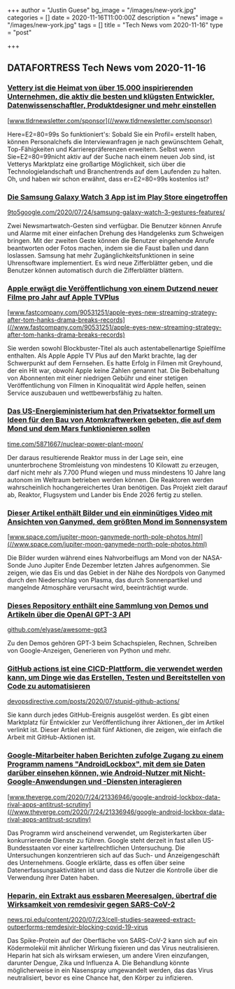 +++
author = "Justin Guese"
bg_image = "/images/new-york.jpg"
categories = []
date = 2020-11-16T11:00:00Z
description = "news"
image = "/images/new-york.jpg"
tags = []
title = "Tech News vom 2020-11-16"
type = "post"

+++

        
## DATAFORTRESS Tech News vom 2020-11-16



### [Vettery ist die Heimat von über 15.000 inspirierenden Unternehmen, die aktiv die besten und klügsten Entwickler, Datenwissenschaftler, Produktdesigner und mehr einstellen](//www.tldrnewsletter.com/sponsor)


[www.tldrnewsletter.com/sponsor](//www.tldrnewsletter.com/sponsor)


Here=E2=80=99s So funktioniert's: Sobald Sie ein Profil= erstellt haben, können Personalchefs die Interviewanfragen je nach gewünschtem Gehalt, Top-Fähigkeiten und Karrierepräferenzen erweitern. Selbst wenn Sie=E2=80=99nicht aktiv auf der Suche nach einem neuen Job sind, ist Vetterys Marktplatz eine großartige Möglichkeit, sich über die Technologielandschaft und Branchentrends auf dem Laufenden zu halten. Oh, und haben wir schon erwähnt, dass er=E2=80=99s kostenlos ist?


### [Die Samsung Galaxy Watch 3 App ist im Play Store eingetroffen](//9to5google.com/2020/07/24/samsung-galaxy-watch-3-gestures-features/)


[9to5google.com/2020/07/24/samsung-galaxy-watch-3-gestures-features/](//9to5google.com/2020/07/24/samsung-galaxy-watch-3-gestures-features/)


Zwei Newsmartwatch-Gesten sind verfügbar. Die Benutzer können Anrufe und Alarme mit einer einfachen Drehung des Handgelenks zum Schweigen bringen. Mit der zweiten Geste können die Benutzer eingehende Anrufe beantworten oder Fotos machen, indem sie die Faust ballen und dann loslassen. Samsung hat mehr Zugänglichkeitsfunktionen in seine Uhrensoftware implementiert. Es wird neue Zifferblätter geben, und die Benutzer können automatisch durch die Zifferblätter blättern.


### [Apple erwägt die Veröffentlichung von einem Dutzend neuer Filme pro Jahr auf Apple TVPlus](//www.fastcompany.com/90531251/apple-eyes-new-streaming-strategy-after-tom-hanks-drama-breaks-records)


[www.fastcompany.com/90531251/apple-eyes-new-streaming-strategy-after-tom-hanks-drama-breaks-records](//www.fastcompany.com/90531251/apple-eyes-new-streaming-strategy-after-tom-hanks-drama-breaks-records)


Sie werden sowohl Blockbuster-Titel als auch astentabellenartige Spielfilme enthalten. Als Apple Apple TV Plus auf den Markt brachte, lag der Schwerpunkt auf dem Fernsehen. Es hatte Erfolg in Filmen mit Greyhound, der ein Hit war, obwohl Apple keine Zahlen genannt hat. Die Beibehaltung von Abonnenten mit einer niedrigen Gebühr und einer stetigen Veröffentlichung von Filmen in Kinoqualität wird Apple helfen, seinen Service auszubauen und wettbewerbsfähig zu halten.


### [Das US-Energieministerium hat den Privatsektor formell um Ideen für den Bau von Atomkraftwerken gebeten, die auf dem Mond und dem Mars funktionieren sollen](//time.com/5871667/nuclear-power-plant-moon/)


[time.com/5871667/nuclear-power-plant-moon/](//time.com/5871667/nuclear-power-plant-moon/)


Der daraus resultierende Reaktor muss in der Lage sein, eine ununterbrochene Stromleistung von mindestens 10 Kilowatt zu erzeugen, darf nicht mehr als 7.700 Pfund wiegen und muss mindestens 10 Jahre lang autonom im Weltraum betrieben werden können. Die Reaktoren werden wahrscheinlich hochangereichertes Uran benötigen. Das Projekt zielt darauf ab, Reaktor, Flugsystem und Lander bis Ende 2026 fertig zu stellen.


### [Dieser Artikel enthält Bilder und ein einminütiges Video mit Ansichten von Ganymed, dem größten Mond im Sonnensystem](//www.space.com/jupiter-moon-ganymede-north-pole-photos.html)


[www.space.com/jupiter-moon-ganymede-north-pole-photos.html](//www.space.com/jupiter-moon-ganymede-north-pole-photos.html)


Die Bilder wurden während eines Nahvorbeiflugs am Mond von der NASA-Sonde Juno Jupiter Ende Dezember letzten Jahres aufgenommen. Sie zeigen, wie das Eis und das Gebiet in der Nähe des Nordpols von Ganymed durch den Niederschlag von Plasma, das durch Sonnenpartikel und mangelnde Atmosphäre verursacht wird, beeinträchtigt wurde.


### [Dieses Repository enthält eine Sammlung von Demos und Artikeln über die OpenAI GPT-3 API](//github.com/elyase/awesome-gpt3)


[github.com/elyase/awesome-gpt3](//github.com/elyase/awesome-gpt3)


Zu den Demos gehören GPT-3 beim Schachspielen, Rechnen, Schreiben von Google-Anzeigen, Generieren von Python und mehr.


### [GitHub actions ist eine CICD-Plattform, die verwendet werden kann, um Dinge wie das Erstellen, Testen und Bereitstellen von Code zu automatisieren](//devopsdirective.com/posts/2020/07/stupid-github-actions/)


[devopsdirective.com/posts/2020/07/stupid-github-actions/](//devopsdirective.com/posts/2020/07/stupid-github-actions/)


Sie kann durch jedes GitHub-Ereignis ausgelöst werden. Es gibt einen Marktplatz für Entwickler zur Veröffentlichung ihrer Aktionen,,der im Artikel verlinkt ist. Dieser Artikel enthält fünf Aktionen, die zeigen, wie einfach die Arbeit mit GitHub-Aktionen ist.


### [Google-Mitarbeiter haben Berichten zufolge Zugang zu einem Programm namens "AndroidLockbox", mit dem sie Daten darüber einsehen können, wie Android-Nutzer mit Nicht-Google-Anwendungen und -Diensten interagieren](//www.theverge.com/2020/7/24/21336946/google-android-lockbox-data-rival-apps-antitrust-scrutiny)


[www.theverge.com/2020/7/24/21336946/google-android-lockbox-data-rival-apps-antitrust-scrutiny](//www.theverge.com/2020/7/24/21336946/google-android-lockbox-data-rival-apps-antitrust-scrutiny)


Das Programm wird anscheinend verwendet, um Registerkarten über konkurrierende Dienste zu führen. Google steht derzeit in fast allen US-Bundesstaaten vor einer kartellrechtlichen Untersuchung. Die Untersuchungen konzentrieren sich auf das Such- und Anzeigengeschäft des Unternehmens. Google erklärte, dass es offen über seine Datenerfassungsaktivitäten ist und dass die Nutzer die Kontrolle über die Verwendung ihrer Daten haben.


### [Heparin, ein Extrakt aus essbaren Meeresalgen, übertraf die Wirksamkeit von remdesivir gegen SARS-CoV-2](//news.rpi.edu/content/2020/07/23/cell-studies-seaweed-extract-outperforms-remdesivir-blocking-covid-19-virus)


[news.rpi.edu/content/2020/07/23/cell-studies-seaweed-extract-outperforms-remdesivir-blocking-covid-19-virus](//news.rpi.edu/content/2020/07/23/cell-studies-seaweed-extract-outperforms-remdesivir-blocking-covid-19-virus)


Das Spike-Protein auf der Oberfläche von SARS-CoV-2 kann sich auf ein Ködermolekül mit ähnlicher Wirkung fixieren und das Virus neutralisieren. Heparin hat sich als wirksam erwiesen, um andere Viren einzufangen, darunter Dengue, Zika und Influenza A. Die Behandlung könnte möglicherweise in ein Nasenspray umgewandelt werden, das das Virus neutralisiert, bevor es eine Chance hat, den Körper zu infizieren.